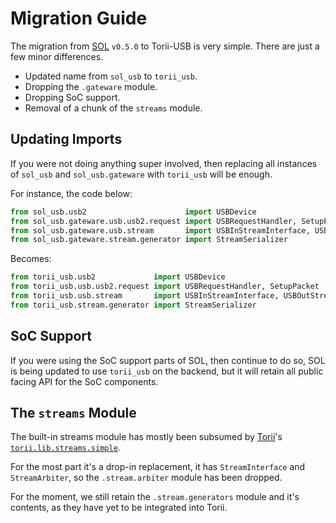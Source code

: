 # Migration Guide

The migration from [SOL] `v0.5.0` to Torii-USB is very simple. There are just a few minor differences.

* Updated name from `sol_usb` to `torii_usb`.
* Dropping the `.gateware` module.
* Dropping SoC support.
* Removal of a chunk of the `streams` module.

## Updating Imports

If you were not doing anything super involved, then replacing all instances of `sol_usb` and `sol_usb.gateware` with `torii_usb` will be enough.

For instance, the code below:

```py
from sol_usb.usb2                      import USBDevice
from sol_usb.gateware.usb.usb2.request import USBRequestHandler, SetupPacket
from sol_usb.gateware.usb.stream       import USBInStreamInterface, USBOutStreamInterface
from sol_usb.gateware.stream.generator import StreamSerializer
```

Becomes:

```py
from torii_usb.usb2             import USBDevice
from torii_usb.usb.usb2.request import USBRequestHandler, SetupPacket
from torii_usb.usb.stream       import USBInStreamInterface, USBOutStreamInterface
from torii_usb.stream.generator import StreamSerializer
```

## SoC Support

If you were using the SoC support parts of SOL, then continue to do so, SOL is being updated to use `torii_usb` on the backend, but it will retain all public facing API for the SoC components.

## The `streams` Module

The built-in streams module has mostly been subsumed by [Torii]'s [`torii.lib.streams.simple`].

For the most part it's a drop-in replacement, it has `StreamInterface` and `StreamArbiter`, so the `.stream.arbiter` module has been dropped.

For the moment, we still retain the `.stream.generators` module and it's contents, as they have yet to be integrated into Torii.

[SOL]: https://github.com/shrine-maiden-heavy-industries/sol
[Torii]: https://github.com/shrine-maiden-heavy-industries/torii-hdl
[`torii.lib.streams.simple`]: https://github.com/shrine-maiden-heavy-industries/torii-hdl/blob/main/torii/lib/stream/simple.py

